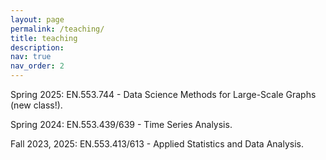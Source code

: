 ```yaml
---
layout: page
permalink: /teaching/
title: teaching
description: 
nav: true
nav_order: 2
---
```


Spring 2025: EN.553.744 - Data Science Methods for Large-Scale Graphs (new class!).

Spring 2024: EN.553.439/639 - Time Series Analysis.

Fall 2023, 2025: EN.553.413/613 - Applied Statistics and Data Analysis.
